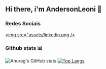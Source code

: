 ## Hi there, i'm AndersonLeoni 👋

### Redes Sociais
<a href="https://www.linkedin.com/in/andersonleoni/" target="_blank"><img src="assets/linkedin.png /></a>


### Github stats :bar_chart:
![Anurag's GitHub stats](https://github-readme-stats.vercel.app/api?username=AndersonLeoni&show_icons=true&&theme=radical&hide=contribs,prs)
[![Top Langs](https://github-readme-stats.vercel.app/api/top-langs/?username=AndersonLeoni&layut=compact)](https://github.com/anuraghazra/github-readme-stats)







